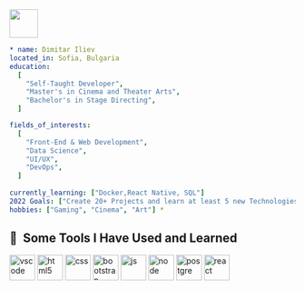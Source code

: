 
<a href="https://www.instagram.com/dimitar7iliev/">
  <img height="50" src="https://user-images.githubusercontent.com/46517096/166974368-9798f39f-1f46-499c-b14e-81f0a3f83a06.png"/>
  </a>

```yaml
* name: Dimitar Iliev
located_in: Sofia, Bulgaria
education:
  [
    "Self-Taught Developer",
    "Master's in Cinema and Theater Arts",
    "Bachelor's in Stage Directing",
  ]

fields_of_interests:
  [
    "Front-End & Web Development",
    "Data Science",
    "UI/UX",
    "DevOps",
  ]
  
currently_learning: ["Docker,React Native, SQL"]
2022 Goals: ["Create 20+ Projects and learn at least 5 new Technologies."]
hobbies: ["Gaming", "Cinema", "Art"] *
```
<h2> 🚀 &nbsp;Some Tools I Have Used and Learned</h2>
<p align="left">
<img src="https://cdn.jsdelivr.net/gh/devicons/devicon/icons/vscode/vscode-original.svg" alt="vscode" width="45" height="45"/>
<img src="https://cdn.jsdelivr.net/gh/devicons/devicon/icons/html5/html5-original-wordmark.svg" alt="html5" width="45 height="45 />
<img src="https://cdn.jsdelivr.net/gh/devicons/devicon/icons/css3/css3-original-wordmark.svg" alt="css" width="45" height="45" />                                       
<img src="https://cdn.jsdelivr.net/gh/devicons/devicon/icons/bootstrap/bootstrap-original-wordmark.svg" alt="bootstrap" width="45 height="45 />
<img src="https://cdn.jsdelivr.net/gh/devicons/devicon/icons/javascript/javascript-plain.svg" alt="js" width="45" height="45" />                                       <img src="https://cdn.jsdelivr.net/gh/devicons/devicon/icons/nodejs/nodejs-original-wordmark.svg" alt="node" width="45" height="45" />                                 <img src="https://cdn.jsdelivr.net/gh/devicons/devicon/icons/postgresql/postgresql-original-wordmark.svg" alt="postgre" width="45" height="45" />
<img src="https://cdn.jsdelivr.net/gh/devicons/devicon/icons/react/react-original-wordmark.svg" alt="react" width="45" height="45" />
</p>
